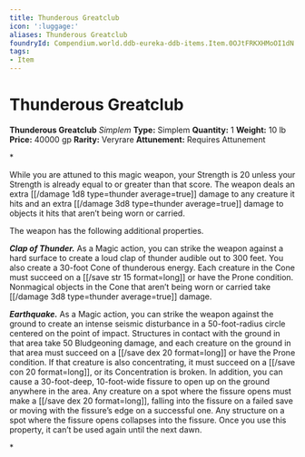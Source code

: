 ```yaml
---
title: Thunderous Greatclub
icon: ':luggage:'
aliases: Thunderous Greatclub
foundryId: Compendium.world.ddb-eureka-ddb-items.Item.0OJtFRKXHMoOI1dN
tags:
- Item
---
```


# Thunderous Greatclub

**Thunderous Greatclub**
_Simplem_
**Type:** Simplem
**Quantity:** 1
**Weight:** 10 lb
**Price:** 40000 gp
**Rarity:** Veryrare
**Attunement:** Requires Attunement

*<p>While you are attuned to this magic weapon, your Strength is 20 unless your Strength is already equal to or greater than that score. The weapon deals an extra  [[/damage 1d8 type=thunder average=true]] damage to any creature it hits and an extra  [[/damage 3d8 type=thunder average=true]] damage to objects it hits that aren’t being worn or carried.

The weapon has the following additional properties.

***Clap of Thunder.*** As a Magic action, you can strike the weapon against a hard surface to create a loud clap of thunder audible out to 300 feet. You also create a 30-foot Cone of thunderous energy. Each creature in the Cone must succeed on a [[/save str 15 format=long]] or have the Prone condition. Nonmagical objects in the Cone that aren’t being worn or carried take  [[/damage 3d8 type=thunder average=true]] damage.

***Earthquake.*** As a Magic action, you can strike the weapon against the ground to create an intense seismic disturbance in a 50-foot-radius circle centered on the point of impact. Structures in contact with the ground in that area take 50 Bludgeoning damage, and each creature on the ground in that area must succeed on a [[/save dex 20 format=long]] or have the Prone condition. If that creature is also concentrating, it must succeed on a [[/save con 20 format=long]], or its Concentration is broken. In addition, you can cause a 30-foot-deep, 10-foot-wide fissure to open up on the ground anywhere in the area. Any creature on a spot where the fissure opens must make a [[/save dex 20 format=long]], falling into the fissure on a failed save or moving with the fissure’s edge on a successful one. Any structure on a spot where the fissure opens collapses into the fissure. Once you use this property, it can’t be used again until the next dawn.</p>*